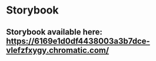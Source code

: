 # Storybook

## Storybook available here: https://6169e1d0df4438003a3b7dce-vlefzfxygy.chromatic.com/
